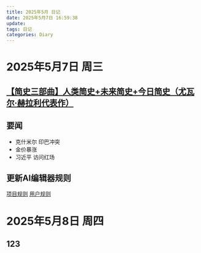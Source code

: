 ```yaml
---
title: 2025年5月 日记
date: 2025年5月7日 16:59:38
update: 
tags: 日记
categories: Diary
---
```


# 2025年5月7日 周三
  ## [【简史三部曲】人类简史+未来简史+今日简史（尤瓦尔·赫拉利代表作）](https://www.bilibili.com/video/BV1SC5HzYExM?spm_id_from=333.788.player.switch&vd_source=3a9354daab34de3be4d6748478d38049&p=7)

  ## 要闻
  + 克什米尔 印巴冲突
  + 金价暴涨
  + 习近平 访问红场

  ## 更新AI编辑器规则
  [项目规则](../Trae_MCP_Agent/project_rules.md)
  [用户规则](../Trae_MCP_Agent/user_rules.md)

# 2025年5月8日 周四
  ## 123